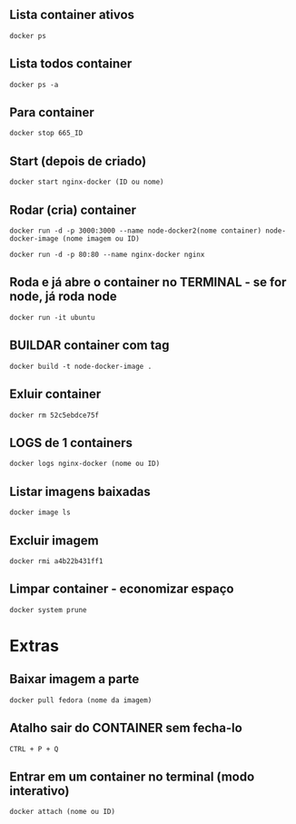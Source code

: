 ## Lista container ativos
`docker ps`

## Lista todos container
`docker ps -a`

## Para container
`docker stop 665_ID`

## Start (depois de criado)
`docker start nginx-docker (ID ou nome)`

## Rodar (cria) container
`docker run -d -p 3000:3000 --name node-docker2(nome container) node-docker-image (nome imagem ou ID)`

`docker run -d -p 80:80 --name nginx-docker nginx`

## Roda e já abre o container no TERMINAL - se for node, já roda node
`docker run -it ubuntu`

## BUILDAR container com tag
`docker build -t node-docker-image .`

## Exluir container 
`docker rm 52c5ebdce75f`

## LOGS de 1 containers
`docker logs nginx-docker (nome ou ID)`

## Listar imagens baixadas
`docker image ls`

## Excluir imagem
`docker rmi a4b22b431ff1`

## Limpar container - economizar espaço
`docker system prune`

# Extras

## Baixar imagem a parte
`docker pull fedora (nome da imagem)`

## Atalho sair do CONTAINER sem fecha-lo
`CTRL + P + Q`

## Entrar em um container no terminal (modo interativo)
`docker attach (nome ou ID)`
